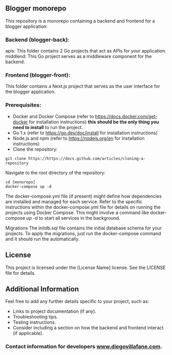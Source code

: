 ## Blogger monorepo

This repository is a monorepo containing a backend and frontend for a blogger application:

### Backend (blogger-back):

apis: This folder contains 2 Go projects that act as APIs for your application.
middlend: This Go project serves as a middleware component for the backend.

### Frontend (blogger-front):

This folder contains a Next.js project that serves as the user interface for the blogger application.

### Prerequisites:

- Docker and Docker Compose (refer to https://docs.docker.com/get-docker for installation instructions) **this should be the only thing you need to install** to run the project.
- Go 1.x (refer to https://go.dev/doc/install for installation instructions)
- Node.js and npm (refer to https://nodejs.org/en for installation instructions)
- Clone the repository:

```
git clone https://https://docs.github.com/articles/cloning-a-repository

```

Navigate to the root directory of the repository:

```
cd [monorepo]
docker-compose up -d
```

The docker-compose.yml file (if present) might define how dependencies are installed and managed for each service. Refer to the specific instructions within the docker-compose.yml file for details on running the projects using Docker Compose. This might involve a command like docker-compose up -d to start all services in the background.

Migrations
The initdb.sql file contains the initial database schema for your projects. To apply the migrations, just run the docker-compose command and it should run the automatically.

## License

This project is licensed under the [License Name] license. See the LICENSE file for details.

## Additional Information

Feel free to add any further details specific to your project, such as:

- Links to project documentation (if any).
- Troubleshooting tips.
- Testing instructions.
- Consider including a section on how the backend and frontend interact (if applicable).

### Contact information for developers www.diegovillafane.com.
